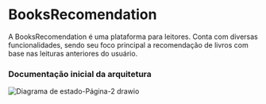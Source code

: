 # BooksRecomendation


A BooksRecomendation é uma plataforma para leitores. Conta com diversas funcionalidades, sendo seu foco principal a recomendação de livros com base nas leituras anteriores do usuário.

### Documentação inicial da arquitetura

![Diagrama de estado-Página-2 drawio](https://github.com/IsadoraGuedes/BooksRecomendation/assets/88752819/2a5f2c2c-7958-4087-8d18-efc1e2dbbf5c)
